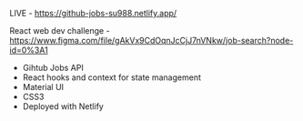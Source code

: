 LIVE - https://github-jobs-su988.netlify.app/

React web dev challenge - https://www.figma.com/file/gAkVx9CdOqnJcCjJ7nVNkw/job-search?node-id=0%3A1

- Gihtub Jobs API
- React hooks and context for state management
- Material UI
- CSS3
- Deployed with Netlify
